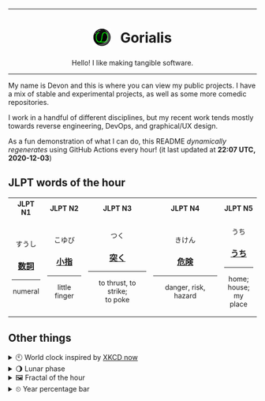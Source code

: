 ***

<h1 align="center">
<sub>
    <img src="readme/resources/avatar.png" height="36">
</sub>
&nbsp;
Gorialis
</h1>
<p align="center">
Hello! I like making tangible software.
</p>

***

My name is Devon and this is where you can view my public projects. I have a mix of stable and experimental projects, as well as some more comedic repositories.

I work in a handful of different disciplines, but my recent work tends mostly towards reverse engineering, DevOps, and graphical/UX design.

As a fun demonstration of what I can do, this README *dynamically regenerates* using GitHub Actions every hour! (it last updated at **22:07 UTC, 2020-12-03**)

<h2>JLPT words of the hour</h2>
<table>
    <tr>
        <th>JLPT N1</th>
        <th>JLPT N2</th>
        <th>JLPT N3</th>
        <th>JLPT N4</th>
        <th>JLPT N5</th>
    </tr>
    <tr>
        <td>
            <p align="center">すうし</p>
            <h3 align="center"><b><a href="https://jisho.org/search/%E6%95%B0%E8%A9%9E">数詞</a></b></h3>
            <hr>
            <p align="center">numeral</p>
        </td>
        <td>
            <p align="center">こゆび</p>
            <h3 align="center"><b><a href="https://jisho.org/search/%E5%B0%8F%E6%8C%87">小指</a></b></h3>
            <hr>
            <p align="center">little finger</p>
        </td>
        <td>
            <p align="center">つく</p>
            <h3 align="center"><b><a href="https://jisho.org/search/%E7%AA%81%E3%81%8F">突く</a></b></h3>
            <hr>
            <p align="center">to thrust,<wbr> to strike;<br> to poke</p>
        </td>
        <td>
            <p align="center">きけん</p>
            <h3 align="center"><b><a href="https://jisho.org/search/%E5%8D%B1%E9%99%BA">危険</a></b></h3>
            <hr>
            <p align="center">danger,<wbr> risk,<wbr> hazard</p>
        </td>
        <td>
            <p align="center">うち</p>
            <h3 align="center"><b><a href="https://jisho.org/search/%E3%81%86%E3%81%A1">うち</a></b></h3>
            <hr>
            <p align="center">home;<br> house;<br> my place</p>
        </td>
    </tr>
</table>

<h2>Other things</h2>
<details>
<summary>🕙  World clock inspired by <a href="https://xkcd.com/now">XKCD now</a></summary>

> <img src="generated/now.png" width="512">

</details>
<details>
<summary>🌖 Lunar phase</summary>

The moon is approximately 65.62% through its phase (Waning Gibbous).

</details>
<details>
<summary>&#x1f5bc; Fractal of the hour</summary>

> <img src="generated/fractal.png" width="512">

</details>
<details>
<summary>&#x23f2; Year percentage bar</summary>
<pre><code>2020 [██████████████████▁▁] 92.33%</code></pre>
</details>
